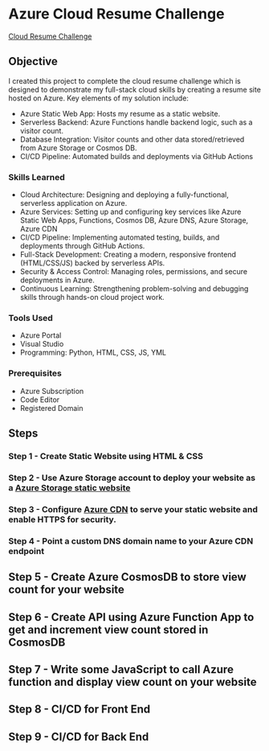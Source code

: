 # Azure Cloud Resume Challenge
[Cloud Resume Challenge ](https://cloudresumechallenge.dev/docs/the-challenge/azure/)

## Objective
I created this project to complete the cloud resume challenge which is designed to demonstrate my full-stack cloud skills by creating a resume site hosted on Azure. Key elements of my solution include:
- Azure Static Web App: Hosts my resume as a static website.
- Serverless Backend: Azure Functions handle backend logic, such as a visitor count.
- Database Integration: Visitor counts and other data stored/retrieved from Azure Storage or Cosmos DB.
- CI/CD Pipeline: Automated builds and deployments via GitHub Actions

### Skills Learned

- Cloud Architecture: Designing and deploying a fully-functional, serverless application on Azure.
- Azure Services: Setting up and configuring key services like Azure Static Web Apps, Functions, Cosmos DB, Azure DNS, Azure Storage, Azure CDN
- CI/CD Pipeline: Implementing automated testing, builds, and deployments through GitHub Actions.
- Full-Stack Development: Creating a modern, responsive frontend (HTML/CSS/JS) backed by serverless APIs.
- Security & Access Control: Managing roles, permissions, and secure deployments in Azure.
- Continuous Learning: Strengthening problem-solving and debugging skills through hands-on cloud project work.

### Tools Used

- Azure Portal
- Visual Studio
- Programming: Python, HTML, CSS, JS, YML

### Prerequisites 

- Azure Subscription
- Code Editor
- Registered Domain

## Steps
### Step 1 - Create Static Website using HTML & CSS

### Step 2 - Use Azure Storage account to deploy your website as a [Azure Storage static website](https://learn.microsoft.com/en-us/azure/storage/blobs/storage-blob-static-website)

### Step 3 - Configure [Azure CDN](https://learn.microsoft.com/en-us/azure/storage/blobs/storage-custom-domain-name?tabs=azure-portal#map-a-custom-domain-with-https-enabled) to serve your static website and enable HTTPS for security.

### Step 4 - Point a custom DNS domain name to your Azure CDN endpoint

## Step 5 - Create Azure CosmosDB to store view count for your website

## Step 6 - Create API using Azure Function App to get and increment view count stored in CosmosDB

## Step 7 - Write some JavaScript to call Azure function and display view count on your website

## Step 8 - CI/CD for Front End

## Step 9 - CI/CD for Back End









